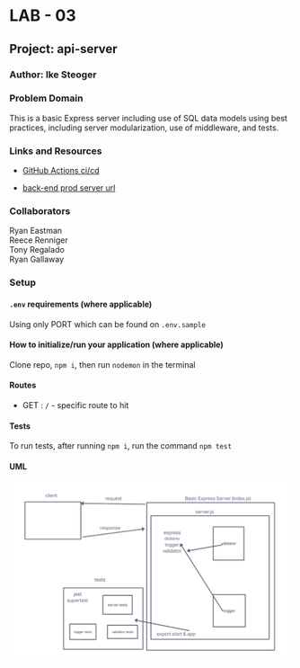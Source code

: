 # LAB - 03

## Project: api-server

### Author: Ike Steoger

### Problem Domain

This is a basic Express server including use of SQL data models using best practices, including server modularization, use of middleware, and tests.

### Links and Resources

- [GitHub Actions ci/cd](https://github.com/IkeSteoger/api-server/actions)
<!-- - [back-end dev server url]() -->
- [back-end prod server url]()

### Collaborators

Ryan Eastman  
Reece Renniger  
Tony Regalado  
Ryan Gallaway

### Setup

#### `.env` requirements (where applicable)

Using only PORT which can be found on `.env.sample`

#### How to initialize/run your application (where applicable)

Clone repo, `npm i`, then run `nodemon` in the terminal

#### Routes

- GET : `/` - specific route to hit

#### Tests

To run tests, after running `npm i`, run the command `npm test`

#### UML

![UML image](./assets/uml.png)
